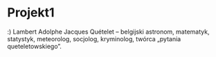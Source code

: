 # Projekt1
:)
Lambert Adolphe Jacques Quételet – belgijski astronom, matematyk, statystyk, meteorolog, socjolog, kryminolog, twórca „pytania queteletowskiego”. 

